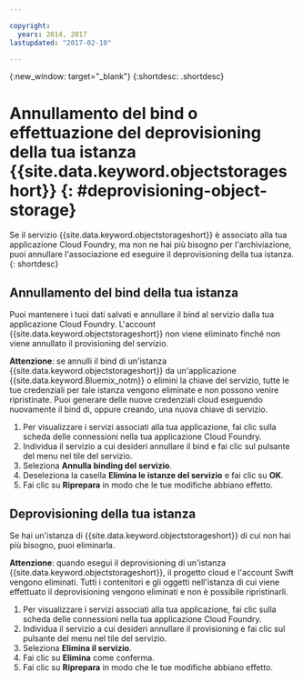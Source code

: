 ```yaml
---

copyright:
  years: 2014, 2017
lastupdated: "2017-02-10"

---
```

{:new_window: target="_blank"}
{:shortdesc: .shortdesc}

# Annullamento del bind o effettuazione del deprovisioning della tua istanza  {{site.data.keyword.objectstorageshort}} {: #deprovisioning-object-storage}

Se il servizio {{site.data.keyword.objectstorageshort}} è associato alla tua applicazione Cloud Foundry, ma non ne hai più bisogno per l'archiviazione, puoi annullare l'associazione ed eseguire il deprovisioning della tua istanza.
{: shortdesc}


## Annullamento del bind della tua istanza

Puoi mantenere i tuoi dati salvati e annullare il bind al servizio dalla tua applicazione Cloud Foundry. L'account {{site.data.keyword.objectstorageshort}} non viene eliminato finché non viene annullato il provisioning del servizio.

**Attenzione**: se annulli il bind di un'istanza {{site.data.keyword.objectstorageshort}} da un'applicazione {{site.data.keyword.Bluemix_notm}} o elimini la chiave del servizio, tutte le tue credenziali per tale istanza vengono eliminate e non possono venire ripristinate. Puoi generare delle nuove credenziali cloud eseguendo nuovamente il bind di, oppure creando, una nuova chiave di servizio.

1. Per visualizzare i servizi associati alla tua applicazione, fai clic sulla scheda delle connessioni nella tua applicazione Cloud Foundry.
2. Individua il servizio a cui desideri annullare il bind e fai clic sul pulsante del menu nel tile del servizio.
3. Seleziona **Annulla binding del servizio**.
4. Deseleziona la casella **Elimina le istanze del servizio** e fai clic su **OK**.
5. Fai clic su **Riprepara** in modo che le tue modifiche abbiano effetto.



## Deprovisioning della tua istanza

Se hai un'istanza di {{site.data.keyword.objectstorageshort}} di cui non hai più bisogno, puoi eliminarla.

**Attenzione**: quando esegui il deprovisioning di un'istanza {{site.data.keyword.objectstorageshort}}, il progetto cloud e l'account Swift vengono eliminati. Tutti i contenitori e gli oggetti nell'istanza di cui viene effettuato il deprovisioning vengono eliminati e non è possibile ripristinarli.

1. Per visualizzare i servizi associati alla tua applicazione, fai clic sulla scheda delle connessioni nella tua applicazione Cloud Foundry.
2. Individua il servizio a cui desideri annullare il provisioning e fai clic sul pulsante del menu nel tile del servizio.
3. Seleziona **Elimina il servizio**.
4. Fai clic su **Elimina** come conferma.
5. Fai clic su **Riprepara** in modo che le tue modifiche abbiano effetto.
